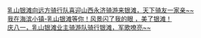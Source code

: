   
[乳山银滩向远方骑行队喜迎山西永济骑游来银滩，天下骑友一家亲~~](http://www.dianyue.me/archives/360/3rj6wlwimalq9iti/)  
[我在海滨小镇-乳山银滩等你！风景闪了我的眼 ，美了银滩！](http://www.dianyue.me/archives/986/bmy12jh66nczxiej/)  
[庆八一，乳山银滩业主骑游队骑行银滩，军歌嘹亮~~](http://www.dianyue.me/archives/175/o8ba9mrm9zv7wesk/)